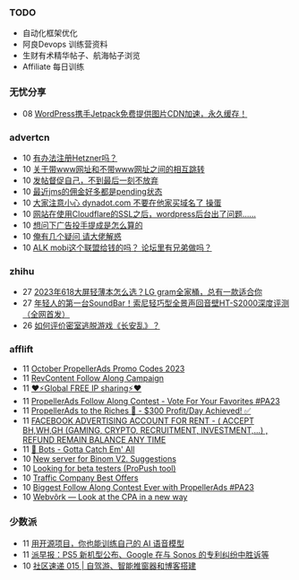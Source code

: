### TODO
-  自动化框架优化
-  阿良Devops 训练营资料
-  生财有术精华帖子、航海帖子浏览
-  Affiliate 每日训练

### 无忧分享
<!-- ruyo:START -->
-  08 [WordPress携手Jetpack免费提供图片CDN加速，永久缓存！](https://51.ruyo.net/18486.html)<!-- ruyo:END -->

### advertcn
<!-- advertcn:START -->
-  10 [有办法注册Hetzner吗？](https://www.advertcn.com/forum.php?mod=viewthread&tid=112444)
-  10 [关于带www网址和不带www网址之间的相互跳转](https://www.advertcn.com/forum.php?mod=viewthread&tid=112443)
-  10 [发帖督促自己，不到最后一刻不放弃](https://www.advertcn.com/forum.php?mod=viewthread&tid=112442)
-  10 [最近jms的佣金好多都是pending状态](https://www.advertcn.com/forum.php?mod=viewthread&tid=112438)
-  10 [大家注意小心 dynadot.com 不要在他家买域名了  操蛋](https://www.advertcn.com/forum.php?mod=viewthread&tid=112434)
-  10 [网站在使用Cloudflare的SSL之后，wordpress后台出了问题……](https://www.advertcn.com/forum.php?mod=viewthread&tid=112432)
-  10 [想问下广告投手提成是怎么算的](https://www.advertcn.com/forum.php?mod=viewthread&tid=112431)
-  10 [俺有几个疑问 请大佬解惑](https://www.advertcn.com/forum.php?mod=viewthread&tid=112430)
-  10 [ALK mobi这个联盟给钱的吗？ 论坛里有兄弟做吗？](https://www.advertcn.com/forum.php?mod=viewthread&tid=112428)<!-- advertcn:END -->

### zhihu
<!-- zhihu:START -->
-  27 [2023年618大屏轻薄本怎么选？LG gram全家桶，总有一款适合你](http://zhuanlan.zhihu.com/p/632641888?utm_campaign=rss&utm_medium=rss&utm_source=rss&utm_content=title)
-  27 [年轻人的第一台SoundBar！索尼轻巧型全景声回音壁HT-S2000深度评测（全网首发）](http://zhuanlan.zhihu.com/p/630990296?utm_campaign=rss&utm_medium=rss&utm_source=rss&utm_content=title)
-  26 [如何评价密室逃脱游戏《长安乱》？](http://www.zhihu.com/question/563950552/answer/3045961312?utm_campaign=rss&utm_medium=rss&utm_source=rss&utm_content=title)<!-- zhihu:END -->

### afflift
<!-- afflift:START -->
-  11 [October PropellerAds Promo Codes 2023](https://afflift.com/f/threads/october-propellerads-promo-codes-2023.11767/)
-  11 [RevContent Follow Along Campaign](https://afflift.com/f/threads/revcontent-follow-along-campaign.11760/)
-  11 [❤️⚡Global FREE IP sharing⚡❤️](https://afflift.com/f/threads/%E2%9D%A4%EF%B8%8F%E2%9A%A1global-free-ip-sharing%E2%9A%A1%E2%9D%A4%EF%B8%8F.11773/)
-  11 [PropellerAds Follow Along Contest - Vote For Your Favorites #PA23](https://afflift.com/f/threads/propellerads-follow-along-contest-vote-for-your-favorites-pa23.11724/)
-  11 [PropellerAds to the Riches 🤑 - $300 Profit/Day Achieved! ✅](https://afflift.com/f/threads/propellerads-to-the-riches-%F0%9F%A4%91-300-profit-day-achieved-%E2%9C%85.11567/)
-  11 [FACEBOOK ADVERTISING ACCOUNT FOR RENT - &lpar; ACCEPT BH,WH,GH &lpar;GAMING, CRYPTO, RECRUITMENT, INVESTMENT,...&rpar; , REFUND REMAIN BALANCE ANY TIME](https://afflift.com/f/threads/facebook-advertising-account-for-rent-accept-bh-wh-gh-gaming-crypto-recruitment-investment-refund-remain-balance-any-time.11161/)
-  11 [🤖 Bots - Gotta Catch Em&#39; All](https://afflift.com/f/threads/%F0%9F%A4%96-bots-gotta-catch-em-all.6693/)
-  10 [New server for Binom V2. Suggestions](https://afflift.com/f/threads/new-server-for-binom-v2-suggestions.11764/)
-  10 [Looking for beta testers &lpar;ProPush tool&rpar;](https://afflift.com/f/threads/looking-for-beta-testers-propush-tool.11522/)
-  10 [Traffic Company Best Offers](https://afflift.com/f/threads/traffic-company-best-offers.11766/)
-  10 [Biggest Follow Along Contest Ever with PropellerAds #PA23](https://afflift.com/f/threads/biggest-follow-along-contest-ever-with-propellerads-pa23.11543/)
-  10 [Webvõrk — Look at the CPA in a new way](https://afflift.com/f/threads/webv%C3%B5rk-%E2%80%94-look-at-the-cpa-in-a-new-way.2820/)<!-- afflift:END -->

### 少数派
<!-- sspai:START -->
-  11 [用开源项目，你也能训练自己的 AI 语音模型](https://sspai.com/post/83487)
-  11 [派早报：PS5 新机型公布、Google 在与 Sonos 的专利纠纷中胜诉等](https://sspai.com/post/83484)
-  10 [社区速递 015 | 自驾游、智能推窗器和博客搭建](https://sspai.com/post/83475)<!-- sspai:END -->
